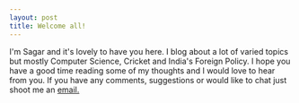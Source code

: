 ```yaml
---
layout: post
title: Welcome all!
---
```


I'm Sagar and it's lovely to have you here. I blog about a lot of varied topics but mostly Computer Science, Cricket and India's Foreign Policy. I hope you have a good time reading some of my thoughts and I would love to hear from you. If you have any comments, suggestions or would like to chat just shoot me an [email.](mailto:sagar0327@gmail.com) 


